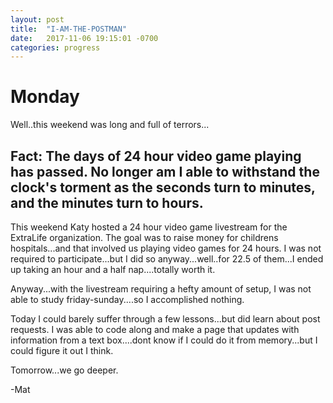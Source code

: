 ```yaml
---
layout: post
title:  "I-AM-THE-POSTMAN"
date:   2017-11-06 19:15:01 -0700
categories: progress
---
```

# Monday

Well..this weekend was long and full of terrors...

## Fact: The days of 24 hour video game playing has passed. No longer am I able to withstand the clock's torment as the seconds turn to minutes, and the minutes turn to hours.
This weekend Katy hosted a 24 hour video game livestream for the ExtraLife organization. The goal was to raise money for childrens hospitals...and that involved us playing video games for 24 hours. I was not required to participate...but I did so anyway...well..for 22.5 of them...I ended up taking an hour and a half nap....totally worth it.

Anyway...with the livestream requiring a hefty amount of setup, I was not able to study friday-sunday....so I accomplished nothing.

Today I could barely suffer through a few lessons...but did learn about post requests. I was able to code along and make a page that updates with information from a text box....dont know if I could do it from memory...but I could figure it out I think.

Tomorrow...we go deeper.

-Mat